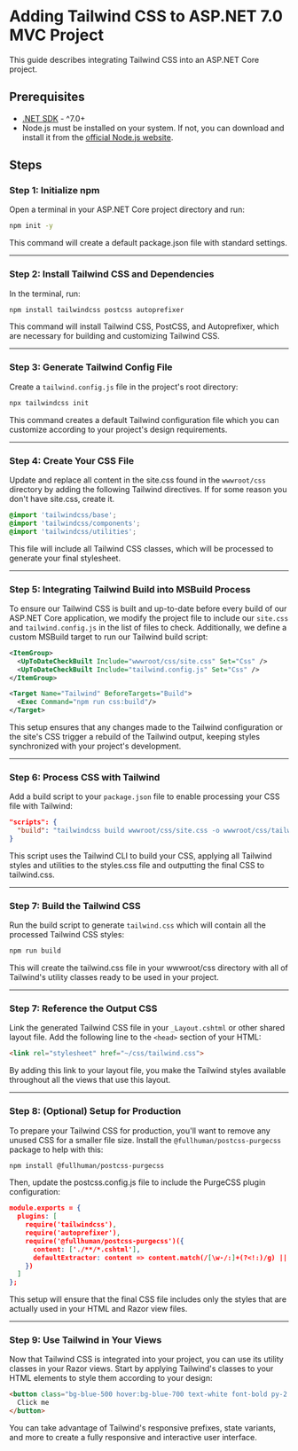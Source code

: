# Adding Tailwind CSS to ASP.NET 7.0 MVC Project

This guide describes integrating Tailwind CSS into an ASP.NET Core project.

## Prerequisites
- [.NET SDK](https://dotnet.microsoft.com/download) - ^7.0+
- Node.js must be installed on your system. If not, you can download and install it from the [official Node.js website](https://nodejs.org/).

## Steps

### Step 1: Initialize npm

Open a terminal in your ASP.NET Core project directory and run:

```bash
npm init -y
```
This command will create a default package.json file with standard settings.
  
---
### Step 2: Install Tailwind CSS and Dependencies

In the terminal, run:

```bash
npm install tailwindcss postcss autoprefixer
```
This command will install Tailwind CSS, PostCSS, and Autoprefixer, which are necessary for building and customizing Tailwind CSS.

---
### Step 3: Generate Tailwind Config File

Create a `tailwind.config.js` file in the project's root directory:

```bash
npx tailwindcss init
```
This command creates a default Tailwind configuration file which you can customize according to your project's design requirements.

---
### Step 4: Create Your CSS File

Update and replace all content in the site.css found in the `wwwroot/css` directory by adding the following Tailwind directives.
If for some reason you don't have site.css, create it.

```css
@import 'tailwindcss/base';
@import 'tailwindcss/components';
@import 'tailwindcss/utilities';
```

 This file will include all Tailwind CSS classes, which will be processed to generate your final stylesheet.

---
### Step 5: Integrating Tailwind Build into MSBuild Process

To ensure our Tailwind CSS is built and up-to-date before every build of our ASP.NET Core application, we modify the project file to include our `site.css` and `tailwind.config.js` in the list of files to check. Additionally, we define a custom MSBuild target to run our Tailwind build script:

```xml
<ItemGroup>
  <UpToDateCheckBuilt Include="wwwroot/css/site.css" Set="Css" />
  <UpToDateCheckBuilt Include="tailwind.config.js" Set="Css" />
</ItemGroup>

<Target Name="Tailwind" BeforeTargets="Build">
  <Exec Command="npm run css:build"/>
</Target>
```

This setup ensures that any changes made to the Tailwind configuration or the site's CSS trigger a rebuild of the Tailwind output, keeping styles synchronized with your project's development.

---
### Step 6: Process CSS with Tailwind

Add a build script to your `package.json` file to enable processing your CSS file with Tailwind:

```json
"scripts": {
  "build": "tailwindcss build wwwroot/css/site.css -o wwwroot/css/tailwind.css"
}
```
This script uses the Tailwind CLI to build your CSS, applying all Tailwind styles and utilities to the styles.css file and outputting the final CSS to tailwind.css.

---
### Step 7: Build the Tailwind CSS

Run the build script to generate `tailwind.css` which will contain all the processed Tailwind CSS styles:

```bash
npm run build
```
This will create the tailwind.css file in your wwwroot/css directory with all of Tailwind's utility classes ready to be used in your project.

---
### Step 7: Reference the Output CSS

Link the generated Tailwind CSS file in your `_Layout.cshtml` or other shared layout file. Add the following line to the `<head>` section of your HTML:

```html
<link rel="stylesheet" href="~/css/tailwind.css">
```
By adding this link to your layout file, you make the Tailwind styles available throughout all the views that use this layout.

---
### Step 8: (Optional) Setup for Production

To prepare your Tailwind CSS for production, you'll want to remove any unused CSS for a smaller file size. Install the `@fullhuman/postcss-purgecss` package to help with this:

```bash
npm install @fullhuman/postcss-purgecss
```
Then, update the postcss.config.js file to include the PurgeCSS plugin configuration:

```json
module.exports = {
  plugins: [
    require('tailwindcss'),
    require('autoprefixer'),
    require('@fullhuman/postcss-purgecss')({
      content: ['./**/*.cshtml'],
      defaultExtractor: content => content.match(/[\w-/:]+(?<!:)/g) || [])
    })
  ]
};
```
This setup will ensure that the final CSS file includes only the styles that are actually used in your HTML and Razor view files.

---
### Step 9: Use Tailwind in Your Views

Now that Tailwind CSS is integrated into your project, you can use its utility classes in your Razor views. Start by applying Tailwind's classes to your HTML elements to style them according to your design:

```html
<button class="bg-blue-500 hover:bg-blue-700 text-white font-bold py-2 px-4 rounded">
  Click me
</button>
```
You can take advantage of Tailwind's responsive prefixes, state variants, and more to create a fully responsive and interactive user interface.
